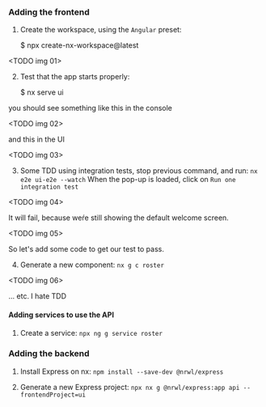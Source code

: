 ### Adding the frontend

1. Create the workspace, using the `Angular` preset:

   $ npx create-nx-workspace@latest

<TODO img 01>

2. Test that the app starts properly:

   $ nx serve ui

you should see something like this in the console

<TODO img 02>

and this in the UI

<TODO img 03>

3. Some TDD using integration tests, stop previous command, and run: `nx e2e ui-e2e --watch`
   When the pop-up is loaded, click on `Run one integration test`

<TODO img 04>

It will fail, because weŕe still showing the default welcome screen.

<TODO img 05>

So let's add some code to get our test to pass.

4. Generate a new component: `nx g c roster`

<TODO img 06>

...
etc. I hate TDD

#### Adding services to use the API

1. Create a service: `npx ng g service roster`

### Adding the backend

1. Install Express on nx: `npm install --save-dev @nrwl/express`

2. Generate a new Express project: `npx nx g @nrwl/express:app api --frontendProject=ui`
